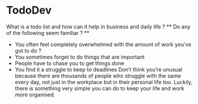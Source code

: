 # TodoDev
What is a todo list and how can it help in business and daily life ?
** Do any of the following seem familiar ? **
   * You often feel completely overwhelmed with the amount of work you’ve got to do ?
   * You sometimes forget to do things that are important
   * People have to chase you to get things done
   * You find it a struggle to keep to deadlines
Don’t think you’re unusual because there are thousands of people who struggle with the same every day, not just in the workplace but in their personal life too. Luckily, there is something very simple you can do to keep your life and work more organised.